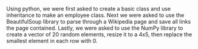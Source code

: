 Using python, we were first asked to create a basic class and use inheritance to make an employee class. Next we were asked to use the BeautifulSoup library to parse through a Wikipedia page and save all links the page contained. Lastly, we were asked to use the NumPy library to create a vector of 20 random elements, resize it to a 4x5, then replace the smallest element in each row with 0.
